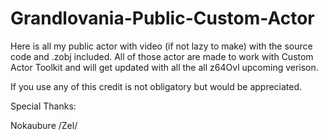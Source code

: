 # Grandlovania-Public-Custom-Actor
Here is all my public actor with video (if not lazy to make) with the source code and .zobj included.
All of those actor are made to work with Custom Actor Toolkit and will get updated with all the all z64Ovl upcoming verison.

If you use any of this credit is not obligatory but would be appreciated.

Special Thanks:

Nokaubure
/Zel/
